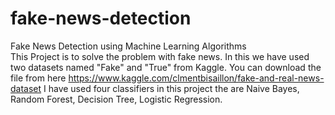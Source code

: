 # fake-news-detection
Fake News Detection using Machine Learning Algorithms  
This Project is to solve the problem with fake news. In this we have used two datasets named "Fake" and "True" from Kaggle. You can download the file from here https://www.kaggle.com/clmentbisaillon/fake-and-real-news-dataset I have used four classifiers in this project the are Naive Bayes, Random Forest, Decision Tree, Logistic Regression.
